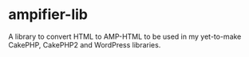 # ampifier-lib
A library to convert HTML to AMP-HTML to be used in my yet-to-make CakePHP, CakePHP2 and WordPress libraries.
